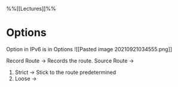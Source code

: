 %%[[Lectures]]%%

# Options
Option in IPv6 is in Options
![[Pasted image 20210921034555.png]]

Record Route -> Records the route.
Source Route -> 
1. Strict -> Stick to the route predetermined
2. Loose -> 